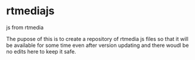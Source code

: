 # rtmediajs
js from rtmedia

The pupose of this is to create a repository of rtmedia js files so that it will be available for some time even after version updating and there woudl be no edits here to keep it safe.

